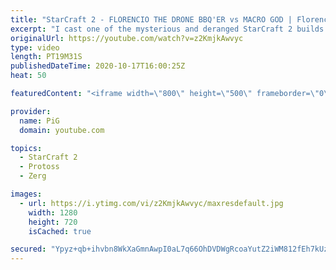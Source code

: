 ```yaml
---
title: "StarCraft 2 - FLORENCIO THE DRONE BBQ'ER vs MACRO GOD | Florencio Files #175"
excerpt: "I cast one of the mysterious and deranged StarCraft 2 builds of the one and only, Florencio, the dude that invented the Protoss proxy nexus recall rush.  That ICYFAR I referenced at the start: https://youtu.be/tYKSiGBrtck  Florencio Files Playlist: https://www.youtube.com/playlist?list=PLFUDU8AOevUfznFLMRCxI0ez9HZTyL6Tk"
originalUrl: https://youtube.com/watch?v=z2KmjkAwvyc
type: video
length: PT19M31S
publishedDateTime: 2020-10-17T16:00:25Z
heat: 50

featuredContent: "<iframe width=\"800\" height=\"500\" frameborder=\"0\" src=\"https://www.youtube.com/embed/z2KmjkAwvyc\" allow=\"accelerometer; autoplay; encrypted-media; gyroscope; picture-in-picture\" allowfullscreen></iframe>"

provider:
  name: PiG
  domain: youtube.com

topics:
  - StarCraft 2
  - Protoss
  - Zerg

images:
  - url: https://i.ytimg.com/vi/z2KmjkAwvyc/maxresdefault.jpg
    width: 1280
    height: 720
    isCached: true

secured: "Ypyz+qb+ihvbn8WkXaGmnAwpI0aL7q66OhDVDWgRcoaYutZ2iWM812fEh7kUzcziRI3uldCJIIZed+cflKKSARzSawMffmSfvcktlozg/kacw92OGTozGk6VY88DQ9ANMli7ZEXjpid+B5qVUaTdcCpUzOl8ctCr4raLn5lanO7dXz+ZjSbLqQ8aNggoc1Hbfwd6VdoaLzRUHv5mVXsl00dAvxBR1k9R8HLlHYL7WWYWjNLzAc4JopD2NjWgUAPYSUxy3mOXL7X5BcSe/XtToEcrTvHN9j4sTtWWyDV6kqImnOiNG3dJXXZ8ul0dSYK0i/cZ1n5w81epyrW2FwdbgqctTK0rQT9Gn8z4zt5sGUrPoVdRju1sErQJCA6tF+6ySoNSQmg6J8s3KW4i9nlm/CdxyfMrWm7F3UvTOjTNcmA=;z49h+5g7FIAXCIbNwmPLnQ=="
---
```


